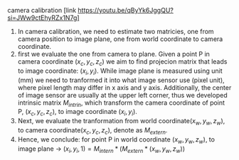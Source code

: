 camera calibration [link https://youtu.be/qByYk6JggQU?si=JWw9ctEhyRZx1N7g]
1. In camera calibration, we need to estimate two matricies, one from camera position to image plane, one from world coordinate to camera coordinate.
2. first we evaluate the one from camera to plane. Given a point P in camera coordinate ($x_c, y_c, z_c$) we aim to find projecion matrix that leads to image coordinate: ($x_i, y_i$). While image plane is measured using unit (mm) we need to tranformed it into what image sensor use (pixel unit), where pixel length may differ in x axis and y axis. Additionally, the center of image sensor are usually at the upper left corner, thus we developed intrinsic matrix $M_{intrin}$, which transform the
   camera coordinate of point P, ($x_c, y_c, z_c$), to image coordinate ($x_i, y_i$).
3. Next, we evaluate the tranformation from world coordinate($x_w, y_w, z_w$), to camera coordinate($x_c, y_c, z_c$), denote as $M_{extern}$.
4. Hence, we conclude: for point P in world coordinate ($x_w, y_w, z_w$), to image plane -> $(x_i, y_i, 1) = M_{intern}*(M_{extern}*(x_w, y_w, z_w))$
